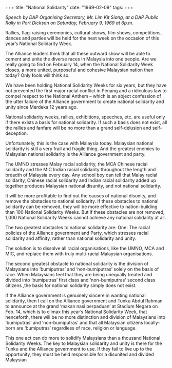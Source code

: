 +++ 
title: "National Solidarity"
date: "1969-02-09"
tags:
+++

_Speech by DAP Organising Secretary, Mr. Lim Kit Siang, at a DAP Public Rally in Port Dickson on Saturday, February 9, 1969 at 6p.m._
	
Rallies, flag-raising ceremonies, cultural shows, film shows, competitions, dances and parties will be held for the next week on the occasion of this year’s National Solidarity Week.

The Alliance leaders think that all these outward show will be able to cement and unite the diverse races in Malaysia into one people. Are we really going to find on February 14, when the National Solidarity Week closes, a more united, purposeful and cohesive Malaysian nation than today? Only fools will think so.
	
We have been holding National Solidarity Weeks for six years, but they have not prevented the first major racial conflict in Penang and a ridiculous law to compel respect to the National Anthem – which is an abject confession of the utter failure of the Alliance government to create national solidarity and unity since Merdeka 12 years ago.
	
National solidarity weeks, rallies, exhibitions, speeches, etc. are useful only if there exists a basis for national solidarity. If such a basis does not exist, all the rallies and fanfare will be no more than a grand self-delusion and self-deception.</u>
	
Unfortunately, this is the case with Malaysia today. Malaysian national solidarity is still a very frail and fragile thing. And the greatest enemies to Malaysian national solidarity is the Alliance government and party.
	
The UMNO stresses Malay racial solidarity, the MCA Chinese racial solidarity and the MIC Indian racial solidarity throughout the length and breadth of Malaysia every day. Any school boy can tell that Malay racial solidarity, Chinese racial solidarity and Indian racial solidarity added up together produces Malaysian national disunity, and not national solidarity.
	
It will be more profitable to find out the causes of national disunity, and remove the obstacles to national solidarity. If these obstacles to national solidarity can be removed, they will be more effective to nation-building than 100 National Solidarity Weeks. But if these obstacles are not removed, 1,000 National Solidarity Weeks cannot achieve any national solidarity at all.
	
The two greatest obstacles to national solidarity are: One: The racial policies of the Alliance government and Party, which stresses racial solidarity and affinity, rather than national solidarity and unity.
	
The solution is to dissolve all racial organisations, like the UMNO, MCA and MIC, and replace them with truly multi-racial Malaysian organisations.
	
The second greatest obstacle to national solidarity is the division of Malaysians into ‘bumiputras’ and ‘non-bumiputras’ solely on the basis of race. When Malaysians feel that they are being unequally treated and divided into ‘bumiputras’  first class and ‘non-bumiputras’ second class citizens ,the basis for national solidarity simply does not exist.
	
If the Alliance government is genuinely sincere in wanting national solidarity, then I call on the Alliance government and Tunku Abdul Rahman to announce at the grand ‘makan nasi perpaduan’ at Stadium Negara on Feb. 14, which is to climax this year’s National Solidarity Week, that henceforth, there will be no more distinction and division of Malaysians into ‘bumiputras’ and ‘non-bumiputras’ and that all Malaysian citizens locally-born are ‘bumiputras’ regardless of race, religion or language.
	
This one act can do more to solidify Malaysians than a thousand National Solidarity Weeks. The key to Malaysian solidarity and unity is there for the Tunku and the Alliance government to use. If they fail to live up to the opportunity, they must be held responsible for a disunited and divided Malaysian  
